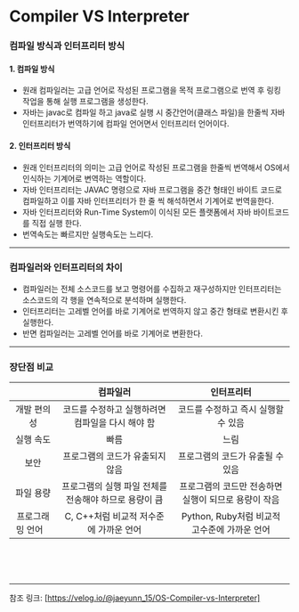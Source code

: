 Compiler VS Interpreter
========================
### 컴파일 방식과 인터프리터 방식
#### 1. 컴파일 방식
* 원래 컴파일러는 고급 언어로 작성된 프로그램을 목적 프로그램으로 번역 후 링킹 작업을 통해 실행 프로그램을 생성한다.
* 자바는 javac로 컴파일 하고 java로 실행 시 중간언어(클래스 파일)을 한줄씩 자바 인터프리터가 번역하기에 컴파일 언어면서 인터프리터 언어이다.
#### 2. 인터프리터 방식
* 원래 인터프리터의 의미는 고급 언어로 작성된 프로그램을 한줄씩 번역해서 OS에서 인식하는 기계어로 변역하는 역할이다.
* 자바 인터프리터는 JAVAC 명령으로 자바 프로그램을 중간 형태인 바이트 코드로 컴파일하고 이를 자바 인터프리터가 한 줄 씩 해석하면서 기계어로 번역을한다.
* 자바 인터프리터와 Run-Time System이 이식된 모든 플랫폼에서 자바 바이트코드를 직접 실행 한다.
* 번역속도는 빠르지만 실행속도는 느리다.
***
### 컴파일러와 인터프리터의 차이
* 컴파일러는 전체 소스코드를 보고 명령어를 수집하고 재구성하지만 인터프리터는 소스코드의 각 행을 연속적으로 분석하며 실행한다.
* 인터프리터는 고레벨 언어를 바로 기계어로 번역하지 않고 중간 형태로 변환시킨 후 실행한다.
* 반면 컴파일러는 고레벨 언어를 바로 기계어로 변환한다.
***
### 장단점 비교
||컴파일러|인터프리터|
|:---:|:---:|:---:|
|개발 편의성|코드를 수정하고 실행하려면 컴파일을 다시 해야 함|코드를 수정하고 즉시 실행할 수 있음|
|실행 속도|빠름|느림|
|보안|프로그램의 코드가 유출되지 않음|프로그램의 코드가 유출될 수 있음|
|파일 용량|프로그램의 실행 파일 전체를 전송해야 하므로 용량이 큼|프로그램의 코드만 전송하면 실행이 되므로 용량이 작음|
|프로그래밍 언어&nbsp;&nbsp;&nbsp;|C, C++처럼 비교적 저수준에 가까운 언어|Python, Ruby처럼 비교적 고수준에 가까운 언어|
</br></br></br>
***

참조 링크: [https://velog.io/@jaeyunn_15/OS-Compiler-vs-Interpreter]
